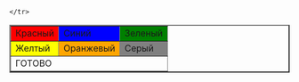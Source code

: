 <!DOCTYPE html>
<html >
  <head>
    <title>Таблица цветов</title>
  </head>
  <body>

<table border="2">
    <tr>
        <td bgcolor="red">Красный</td>
        <td bgcolor="blue">Синий</td>
        <td bgcolor="green">Зеленый</td>
    </tr>
    <tr>
        <td bgcolor="yellow">Желтый</td>
        <td bgcolor="orange">Оранжевый</td>
        <td bgcolor="grey">Серый</td>
    </tr>
    <tr>
        <td colspan=3>ГОТОВО</td>

    </tr>
</table>

</body>
</html>
